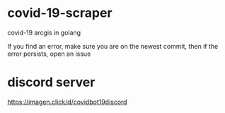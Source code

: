 # covid-19-scraper
covid-19 arcgis in golang

If you find an error, make sure you are on the newest commit, then if the error persists, open an issue

# discord server
https://imagen.click/d/covidbot19discord
